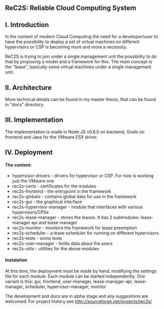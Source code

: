 ReC2S: Reliable Cloud Computing System
--------------------------------------

## I. Introduction
In the context of modern Cloud Computing the need for a developer/user to have the possibility  to deploy a set of virtual machines on different hypervisors or CSP is becoming more and more a necessity.

ReC2S is trying to join under a single management unit the possibility to do that by proposing a model and a framework for this. The main concept is the "lease", basically some virtual machines under a single management unit.

## II. Architecture
More technical details can be found in my master thesis, that can be found in "docs" directory.

## III. Implementation
The implementation is made in Node.JS v0.6.0 on backend, Grails on frontend and Java for the VMware ESX driver.

## IV. Deployment

#### The content:
* hypervisor-drivers - drivers for hypervisor or CSP. For now is working just the VMware one
* rec2s-certs - certificates for the modules
* rec2s-frontend - the entrypoint in the framework
* rec2s-globals - contains global data for use in the framework
* rec2s-gui - the graphical interface
* rec2s-hypervisor-manager - module that interfaces with various hypervisors/CPSs
* rec2s-lease-manager - stores the leases. It has 2 submodules: lease-manager api and lease manager
* rec2s-monitor - monitors the framework for lease preemption
* rec2s-scheduler - a lease scheduler for running on different hypervisors
* rec2s-tests - some tests
* rec2s-user-manager - holds data about the users
* rec2s-utils - utilities for the above modules

#### Instalation
At this time, the deployment must be made by hand, modifying the settings file for each module. Each module can be started independently. One variant is this:
gui, frontend, user-manager, lease-manager-api, lease-manager, scheduler, hypervisor-manager, monitor



The development and docs are in alpha stage and any suggestions are welcomed. For project history see http://sourceforge.net/projects/rec2s/